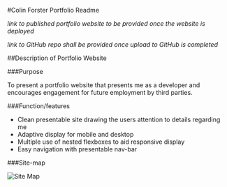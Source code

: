#Colin Forster Portfolio Readme*link to published portfolio website to be provided once the website is deployed**link to GitHub repo shall be provided once upload to GitHub is completed*##Description of Portfolio Website###PurposeTo present a portfolio website that presents me as a developer and encourages engagement for future employment by third parties. ###Function/features* Clean presentable site drawing the users attention to details regarding me* Adaptive display for mobile and desktop* Multiple use of nested flexboxes to aid responsive display* Easy navigation with presentable nav-bar###Site-map![Site Map](file://docs/sitemap.png)